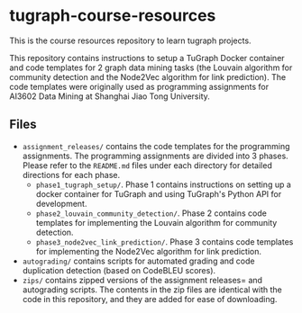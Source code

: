 # tugraph-course-resources

This is the course resources repository to learn tugraph projects.

This repository contains instructions to setup a TuGraph Docker container and code templates for 2 graph data mining tasks (the Louvain algorithm for community detection and the Node2Vec algorithm for link prediction). The code templates were originally used as programming assignments for AI3602 Data Mining at Shanghai Jiao Tong University.

## Files

- `assignment_releases/` contains the code templates for the programming assignments. The programming assignments are divided into 3 phases. Please refer to the `README.md` files under each directory for detailed directions for each phase.
  - `phase1_tugraph_setup/`. Phase 1 contains instructions on setting up a docker container for TuGraph and using TuGraph's Python API for development.
  - `phase2_louvain_community_detection/`. Phase 2 contains code templates for implementing the Louvain algorithm for community detection.
  - `phase3_node2vec_link_prediction/`. Phase 3 contains code templates for implementing the Node2Vec algorithm for link prediction.
- `autograding/` contains scripts for automated grading and code duplication detection (based on CodeBLEU scores).
- `zips/` contains zipped versions of the assignment releases= and autograding scripts. The contents in the zip files are identical with the code in this repository, and they are added for ease of downloading.
